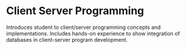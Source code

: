 # Client Server Programming

Introduces student to client/server programming concepts and implementations. Includes hands-on experience to show integration of databases in client-server program development.
